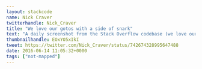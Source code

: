 ```yaml
---
layout: stackcode
name: Nick Craver
twitterhandle: Nick_Craver
title: "We love our gotos with a side of snark"
text: "A daily screenshot from the Stack Overflow codebase (we love our gotos with a side of snark). "
thumbnailhandle: EOxYO5xIkI
tweet: https://twitter.com/Nick_Craver/status/742674328995647488
date: 2016-06-14 11:05:32+0000
tags: ["not-mapped"]
---
```

